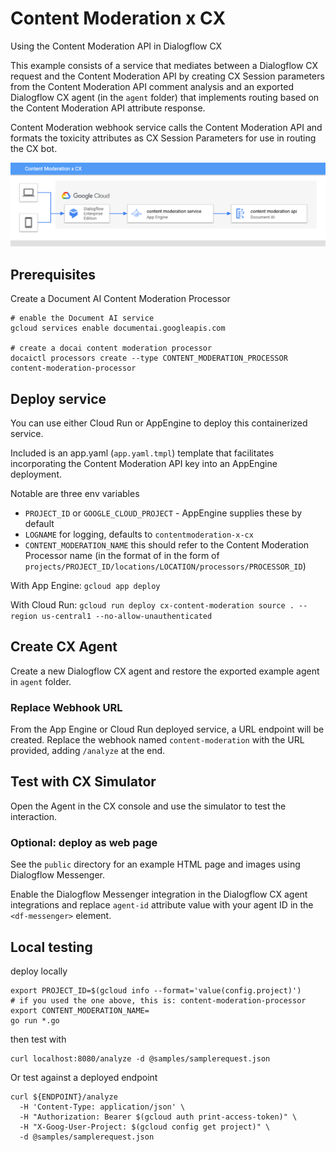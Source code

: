 # Content Moderation x CX

Using the Content Moderation API in Dialogflow CX

This example consists of a service that mediates between a Dialogflow CX request and the Content Moderation API by creating CX Session parameters from the Content Moderation API comment analysis and an exported Dialogflow CX agent (in the `agent` folder) that implements routing based on the Content Moderation API attribute response.

Content Moderation webhook service calls the Content Moderation API and formats the toxicity attributes as CX Session Parameters for use in routing the CX bot.

![Interaction Diagram](./public/images/ContentModeration_x_CX.png)

## Prerequisites

Create a Document AI Content Moderation Processor

```shell
# enable the Document AI service
gcloud services enable documentai.googleapis.com

# create a docai content moderation processor
docaictl processors create --type CONTENT_MODERATION_PROCESSOR content-moderation-processor

```

## Deploy service

You can use either Cloud Run or AppEngine to deploy this containerized service.

Included is an app.yaml (`app.yaml.tmpl`) template that facilitates incorporating the Content Moderation API key into an AppEngine deployment.

Notable are three env variables

- `PROJECT_ID` or `GOOGLE_CLOUD_PROJECT` - AppEngine supplies these by default
- `LOGNAME` for logging, defaults to `contentmoderation-x-cx`
- `CONTENT_MODERATION_NAME` this should refer to the Content Moderation Processor name (in the format of in the form of `projects/PROJECT_ID/locations/LOCATION/processors/PROCESSOR_ID`)

With App Engine: `gcloud app deploy`

With Cloud Run: `gcloud run deploy cx-content-moderation source . --region us-central1 --no-allow-unauthenticated`

## Create CX Agent

Create a new Dialogflow CX agent and restore the exported example agent in `agent` folder.

### Replace Webhook URL

From the App Engine or Cloud Run deployed service, a URL endpoint will be created. Replace the webhook named `content-moderation` with the URL provided, adding `/analyze` at the end.

## Test with CX Simulator

Open the Agent in the CX console and use the simulator to test the interaction.

### Optional: deploy as web page

See the `public` directory for an example HTML page and images using Dialogflow Messenger.

Enable the Dialogflow Messenger integration in the Dialogflow CX agent integrations and replace `agent-id` attribute value with your agent ID in the `<df-messenger>` element.

## Local testing

deploy locally

```shell
export PROJECT_ID=$(gcloud info --format='value(config.project)')
# if you used the one above, this is: content-moderation-processor
export CONTENT_MODERATION_NAME=
go run *.go
```

then test with

```shell
curl localhost:8080/analyze -d @samples/samplerequest.json
```

Or test against a deployed endpoint

```shell
curl ${ENDPOINT}/analyze
  -H 'Content-Type: application/json' \
  -H "Authorization: Bearer $(gcloud auth print-access-token)" \
  -H "X-Goog-User-Project: $(gcloud config get project)" \
  -d @samples/samplerequest.json
```
